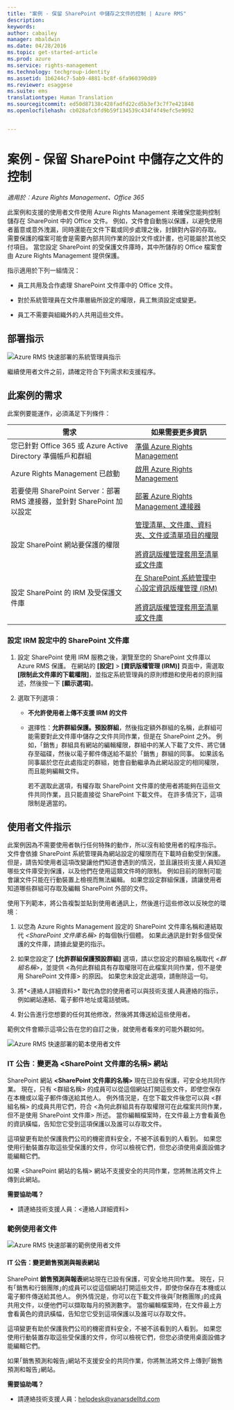 ```yaml
---
title: "案例 - 保留 SharePoint 中儲存之文件的控制 | Azure RMS"
description: 
keywords: 
author: cabailey
manager: mbaldwin
ms.date: 04/28/2016
ms.topic: get-started-article
ms.prod: azure
ms.service: rights-management
ms.technology: techgroup-identity
ms.assetid: 1b6244c7-5ab9-4881-bc8f-6fa960390d89
ms.reviewer: esaggese
ms.suite: ems
translationtype: Human Translation
ms.sourcegitcommit: ed50d87138c428fadfd22cd5b3ef3c7f7e421848
ms.openlocfilehash: cb028afcbfd9b59f134539c434f4f49efc5e9092


---
```


# 案例 - 保留 SharePoint 中儲存之文件的控制

*適用於︰Azure Rights Management、Office 365*

此案例和支援的使用者文件使用 Azure Rights Management 來確保您能夠控制儲存在 SharePoint 中的 Office 文件。 例如，文件會自動施以保護，以避免使用者蓄意或意外洩漏，同時還能在文件下載或同步處理之後，封鎖對內容的存取。 需要保護的檔案可能會是需要內部共同作業的設計文件或計畫，也可能屬於其他交付項目。 當您設定 SharePoint 的受保護文件庫時，其中所儲存的 Office 檔案會由 Azure Rights Management 提供保護。

指示適用於下列一組情況：

-   員工共用及合作處理 SharePoint 文件庫中的 Office 文件。

-   對於系統管理員在文件庫層級所設定的權限，員工無須設定或變更。

-   員工不需要與組織外的人共用這些文件。

## 部署指示
![Azure RMS 快速部署的系統管理員指示](../media/AzRMS_AdminBanner.png)

繼續使用者文件之前，請確定符合下列需求和支援程序。

## 此案例的需求
此案例要能運作，必須滿足下列條件：

|需求|如果需要更多資訊|
|---------------|--------------------------------|
|您已針對 Office 365 或 Azure Active Directory 準備帳戶和群組|[準備 Azure Rights Management](https://technet.microsoft.com/library/jj585029.aspx)|
|Azure Rights Management 已啟動|[啟用 Azure Rights Management](https://technet.microsoft.com/library/jj658941.aspx)|
|若要使用 SharePoint Server：部署 RMS 連接器，並針對 SharePoint 加以設定|[部署 Azure Rights Management 連接器](https://technet.microsoft.com/library/dn375964.aspx)|
|設定 SharePoint 網站要保護的權限|[管理清單、文件庫、資料夾、文件或清單項目的權限](https://support.office.com/en-ca/article/Manage-permissions-for-a-list-library-folder-document-or-list-item-9d13e7df-a770-4646-91ab-e3c117fcef45)<br /><br />[將資訊版權管理套用至清單或文件庫](http://office.microsoft.com/sharepoint-help/apply-information-rights-management-to-a-list-or-library-HA102891460.aspx)|
|設定 SharePoint 的 IRM 及受保護文件庫|[在 SharePoint 系統管理中心設定資訊版權管理 (IRM)](https://support.office.com/en-us/article/Set-up-Information-Rights-Management-IRM-in-SharePoint-admin-center-239ce6eb-4e81-42db-bf86-a01362fed65c)<br /><br />[將資訊版權管理套用至清單或文件庫](http://office.microsoft.com/sharepoint-help/apply-information-rights-management-to-a-list-or-library-HA102891460.aspx)|

### 設定 IRM 設定中的 SharePoint 文件庫

1.  設定 SharePoint 使用 IRM 服務之後，瀏覽至您的 SharePoint 文件庫以 Azure RMS 保護。 在網站的 **[設定]** &gt; **[資訊版權管理 (IRM)]** 頁面中，需選取 **[限制此文件庫的下載權限]**，並指定系統管理員的原則標題和使用者的原則描述，然後按一下 **[顯示選項]**。

2.  選取下列選項：

    -   **不允許使用者上傳不支援 IRM 的文件**

    -   選擇性：**允許群組保護。預設群組**，然後指定額外群組的名稱，此群組可能需要對此文件庫中儲存之文件共同作業，但是在 SharePoint 之外。 例如，「銷售」群組具有網站的編輯權限，群組中的某人下載了文件、將它儲存至磁碟，然後以電子郵件傳送給不屬於「銷售」群組的同事。 如果該名同事屬於您在此處指定的群組，她會自動繼承為此網站設定的相同權限，而且能夠編輯文件。

        若不選取此選項，有權存取 SharePoint 文件庫的使用者將能夠在這些文件共同作業，且只能直接從 SharePoint 下載文件。 在許多情況下，這項限制是適當的。

## 使用者文件指示
此案例因為不需要使用者執行任何特殊的動作，所以沒有給使用者的程序指示。 文件會依據 SharePoint 系統管理員為網站設定的權限而在下載時自動受到保護。 但是，請告知使用者這項改變讓他們知道會遇到的情況，並且讓技術支援人員知道哪些文件庫受到保護，以及他們在使用這類文件時的限制。 例如目前的限制可能會讓文件只能在行動裝置上檢視而無法編輯。 如果您設定群組保護，請讓使用者知道哪些群組可存取及編輯 SharePoint 外部的文件。

使用下列範本，將公告複製並貼到使用者通訊上，然後進行這些修改以反映您的環境︰

1.  以您為 Azure Rights Management 設定的 SharePoint 文件庫名稱和連結取代 *&lt;SharePoint 文件庫名稱&gt;* 的每個執行個體。 如果此通訊是針對多個受保護的文件庫，請據此變更的指示。

2.  如果您設定了 **[允許群組保護預設群組]** 選項，請以您設定的群組名稱取代 *&lt;群組名稱&gt;*，並提供 &lt;為何此群組具有存取權限可在此檔案共同作業，但不是使用 SharePoint 文件庫&gt; 的原因。 如果您未設定此選項，請刪除這一句。

3.  將*&lt;連絡人詳細資料&gt;* 取代為您的使用者可以與技術支援人員連絡的指示，例如網站連結、電子郵件地址或電話號碼。

4.  對公告進行您想要的任何其他修改，然後將其傳送給這些使用者。

範例文件會顯示這項公告在您的自訂之後，就使用者看來的可能外觀如何。

![Azure RMS 快速部署的範本使用者文件](../media/AzRMS_UsersBanner.png)

### IT 公告︰變更為 &lt;SharePoint 文件庫的名稱&gt; 網站
SharePoint 網站 **&lt;SharePoint 文件庫的名稱&gt;** 現在已設有保護，可安全地共同作業。 現在，只有 &lt;群組名稱&gt; 的成員可以從這個網站打開這些文件，即使您保存在本機或以電子郵件傳送給其他人。 例外情況是，在您下載文件後您可以與 &lt;群組名稱&gt; 的成員共用它們，符合 &lt;為何此群組具有存取權限可在此檔案共同作業，但不是使用 SharePoint 文件庫&gt; 所述。 當你編輯檔案時，在文件最上方會看黃色的資訊橫幅，告知您它受到這項保護以及誰可以存取文件。

這項變更有助於保護我們公司的機密資料安全，不被不該看到的人看到。 如果您使用行動裝置存取這些受保護的文件，你可以檢視它們，但您必須使用桌面設備才能編輯它們。

如果 &lt;SharePoint 網站的名稱&gt; 網站不支援安全的共同作業，您將無法將文件上傳到此網站。

**需要協助嗎？**

-   請連絡技術支援人員：&lt;連絡人詳細資料&gt;

### 範例使用者文件
![Azure RMS 快速部署的範例使用者文件](../media/AzRMS_ExampleBanner.png)

#### IT 公告：變更銷售預測與報表網站
SharePoint **銷售預測與報表**網站現在已設有保護，可安全地共同作業。 現在，只有｢銷售和行銷團隊｣的成員可以從這個網站打開這些文件，即使你保存在本機或以電子郵件傳送給其他人。 例外情況是，你可以在下載文件後與｢財務團隊｣的成員共用文件，以便他們可以擷取每月的預測數字。 當你編輯檔案時，在文件最上方會看黃色的資訊橫幅，告知您它受到這項保護以及誰可以存取文件。

這項變更有助於保護我們公司的機密資料安全，不被不該看到的人看到。 如果您使用行動裝置存取這些受保護的文件，你可以檢視它們，但您必須使用桌面設備才能編輯它們。

如果｢銷售預測和報告｣網站不支援安全的共同作業，你將無法將文件上傳到｢銷售預測和報告｣網站。

**需要協助嗎？**

-   請連絡技術支援人員：helpdesk@vanarsdelltd.com




<!--HONumber=Jun16_HO4-->


